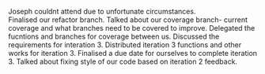 Joseph couldnt attend due to unfortunate circumstances.  
Finalised our refactor branch. 
Talked about our coverage branch- current coverage and what branches need to be covered to improve. 
Delegated the fucntions and branches for coverage between us.
Discussed the requirements for interation 3.
Distributed iteration 3 functions and other works for iteration 3.
Finalised a due date for ourselves to complete iteration 3. 
Talked about fixing style of our code based on iteration 2 feedback. 